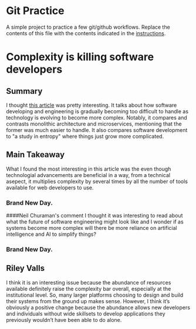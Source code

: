 # Git Practice

A simple project to practice a few git/github workflows. Replace the contents of this file with the contents indicated in the [instructions](./instructions.md).

# Complexity is killing software developers

## Summary

I thought [this article](https://www.infoworld.com/article/3639050/complexity-is-killing-software-developers.html) was pretty interesting. It talks about how software developing and engineering is gradually becoming too difficult to handle as technology is evolving to become more complex. Notably, it compares and contrasts monolithic architecture and microservices, mentioning that the former was much easier to handle. It also compares software development to "a study in entropy" where things just grow more complicated.

## Main Takeaway

What I found the most interesting in this article was the even though technologial advancements are beneficial in a way, from a technical asepect, it multiplies complexity by several times by all the number of tools available for web developers to use.


### Brand New Day. 

####Neil Churaman's comment
I thought it was interesting to read about what the future of software engineering might look like and I wonder if as systems become more complex will there be more reliance on artificial intelligence and AI to simplify things?

### Brand New Day.

## Riley Valls

I think it is an interesting issue because the abundance of resources available definitely raise the complexity bar overall, especially at the institutional level. So, many larger platforms choosing to design and build their systems from the ground up makes sense. However, I think it’s obviously a positive change because the abundance allows new developers and individuals without wide skillsets to develop applications they previously wouldn’t have been able to do alone.
